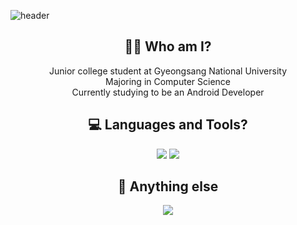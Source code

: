 ![header](https://capsule-render.vercel.app/api?type=soft&color=6799FF&height=100&section=header&text=Hi,%20there!&nbsp;I'm%20ByeongHyeon%20Han&fontColor=FFFFFF&fontSize=25)

<h2 align="center">🤷‍♂️ Who am I?</h3>      
<p align="center">
Junior college student at Gyeongsang National University
<br/>Majoring in Computer Science
<br/>Currently studying to be an Android Developer
</p>

<h2 align="center">💻 Languages and Tools?</h3>
<p align="center">
<img src="https://img.shields.io/badge/Android-green?style=flat-square&logo=Android&logoColor=white"/></a>
<img src="https://img.shields.io/badge/Java-orange?style=flat-square&logo=Java&logoColor=white"/></a>
</p>

<h2 align="center">🔎 Anything else</h3>
<div align="center">
<img align="center" src="https://github-readme-stats.vercel.app/api?username=estar0808&show_icons=true&bg_color=FFFFFF&title_color=6799FF&text_color=000000&icon_color=6799FF"/>
</div>
